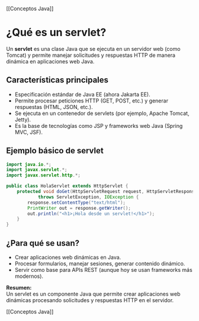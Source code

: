 [[Conceptos Java]]
# ¿Qué es un servlet?

Un **servlet** es una clase Java que se ejecuta en un servidor web (como Tomcat) y permite manejar solicitudes y respuestas HTTP de manera dinámica en aplicaciones web Java.

## Características principales

- Especificación estándar de Java EE (ahora Jakarta EE).
- Permite procesar peticiones HTTP (GET, POST, etc.) y generar respuestas (HTML, JSON, etc.).
- Se ejecuta en un contenedor de servlets (por ejemplo, Apache Tomcat, Jetty).
- Es la base de tecnologías como JSP y frameworks web Java (Spring MVC, JSF).

## Ejemplo básico de servlet

```java
import java.io.*;
import javax.servlet.*;
import javax.servlet.http.*;

public class HolaServlet extends HttpServlet {
    protected void doGet(HttpServletRequest request, HttpServletResponse response)
            throws ServletException, IOException {
        response.setContentType("text/html");
        PrintWriter out = response.getWriter();
        out.println("<h1>¡Hola desde un servlet!</h1>");
    }
}
```

## ¿Para qué se usan?

- Crear aplicaciones web dinámicas en Java.
- Procesar formularios, manejar sesiones, generar contenido dinámico.
- Servir como base para APIs REST (aunque hoy se usan frameworks más modernos).

**Resumen:**  
Un servlet es un componente Java que permite crear aplicaciones web dinámicas procesando solicitudes y respuestas HTTP en el servidor.

[[Conceptos Java]]
